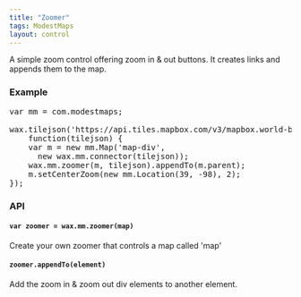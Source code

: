 ```yaml
---
title: "Zoomer"
tags: ModestMaps
layout: control
---
```


A simple zoom control offering zoom in &amp; out buttons. It creates links and
appends them to the map.

### Example

<div class='demo-map' id='map-div'></div>

<pre class='prettyprint live'>
var mm = com.modestmaps;

wax.tilejson('https://api.tiles.mapbox.com/v3/mapbox.world-bright.jsonp',
    function(tilejson) {
    var m = new mm.Map('map-div',
      new wax.mm.connector(tilejson));
    wax.mm.zoomer(m, tilejson).appendTo(m.parent);
    m.setCenterZoom(new mm.Location(39, -98), 2);
});
</pre>

### API

#### `var zoomer = wax.mm.zoomer(map)`

Create your own zoomer that controls a map called 'map'

#### `zoomer.appendTo(element)`

Add the zoom in &amp; zoom out div elements to another element.
